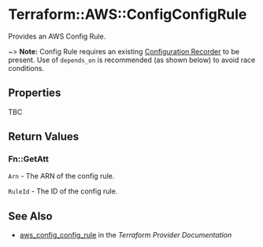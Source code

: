 # Terraform::AWS::ConfigConfigRule

Provides an AWS Config Rule.

~> **Note:** Config Rule requires an existing [Configuration Recorder](/docs/providers/aws/r/config_configuration_recorder.html) to be present. Use of `depends_on` is recommended (as shown below) to avoid race conditions.

## Properties

TBC

## Return Values

### Fn::GetAtt

`Arn` - The ARN of the config rule.

`RuleId` - The ID of the config rule.

## See Also

* [aws_config_config_rule](https://www.terraform.io/docs/providers/aws/r/config_config_rule.html) in the _Terraform Provider Documentation_
